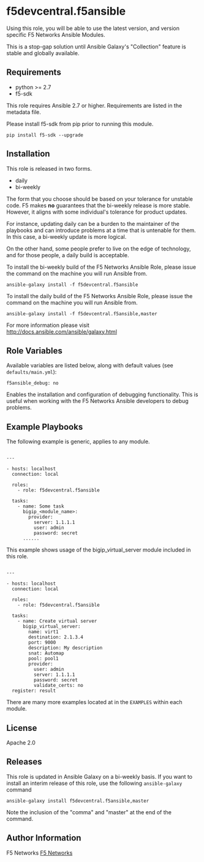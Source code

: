 # f5devcentral.f5ansible

Using this role, you will be able to use the latest version, and version specific F5 Networks
Ansible Modules.

This is a stop-gap solution until Ansible Galaxy's "Collection" feature is stable and globally
available.

## Requirements

 - python >= 2.7
 - f5-sdk

This role requires Ansible 2.7 or higher. Requirements are listed in the metadata file.

Please install f5-sdk from pip prior to running this module.

```
pip install f5-sdk --upgrade
```

## Installation

This role is released in two forms.

* daily
* bi-weekly

The form that you choose should be based on your tolerance for unstable code. F5 makes
**no** guarantees that the bi-weekly release is more stable. However, it aligns with
some individual's tolerance for product updates.
 
For instance, updating daily can be a burden to the maintainer of the playbooks and
can introduce problems at a time that is untenable for them. In this case, a bi-weekly
update is more logical.

On the other hand, some people prefer to live on the edge of technology, and for those
people, a daily build is acceptable. 

To install the bi-weekly build of the F5 Networks Ansible Role, please issue the command
on the machine you will run Ansible from.

```
ansible-galaxy install -f f5devcentral.f5ansible
```

To install the daily build of the F5 Networks Ansible Role, please issue the command
on the machine you will run Ansible from.

```
ansible-galaxy install -f f5devcentral.f5ansible,master
```

For more information please visit http://docs.ansible.com/ansible/galaxy.html

## Role Variables

Available variables are listed below, along with default values (see `defaults/main.yml`):

    f5ansible_debug: no

Enables the installation and configuration of debugging functionality. This is useful when
working with the F5 Networks Ansible developers to debug problems.

## Example Playbooks

The following example is generic, applies to any module.

```

---

- hosts: localhost
  connection: local

  roles:
    - role: f5devcentral.f5ansible

  tasks:
    - name: Some task
      bigip_<module_name>:
        provider:
          server: 1.1.1.1
          user: admin
          password: secret
      ......
```

This example shows usage of the bigip_virtual_server module included in this role.

```

---

- hosts: localhost
  connection: local

  roles:
    - role: f5devcentral.f5ansible

  tasks:
    - name: Create virtual server
      bigip_virtual_server:
        name: virt1
        destination: 2.1.3.4
        port: 9000
        description: My description
        snat: Automap
        pool: pool1
        provider:
          user: admin
          server: 1.1.1.1
          password: secret
          validate_certs: no
  register: result
```

There are many more examples located at in the ``EXAMPLES`` within each module.

## License

Apache 2.0

## Releases

This role is updated in Ansible Galaxy on a bi-weekly basis. If you want to install
an interim release of this role, use the following ``ansible-galaxy`` command

    ansible-galaxy install f5devcentral.f5ansible,master

Note the inclusion of the "comma" and "master" at the end of the command. 

## Author Information

F5 Networks
[F5 Networks](http://www.f5.com)
